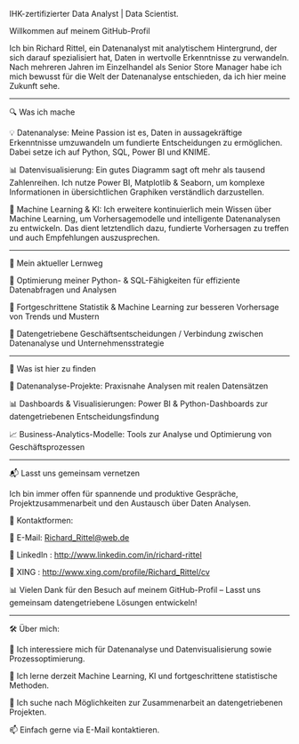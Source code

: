 IHK-zertifizierter Data Analyst | Data Scientist.

Willkommen auf meinem GitHub-Profil 

Ich bin Richard Rittel, ein Datenanalyst mit analytischem Hintergrund, der sich darauf spezialisiert hat, Daten in wertvolle Erkenntnisse zu verwandeln. 
Nach mehreren Jahren im Einzelhandel als Senior Store Manager habe ich mich bewusst für die Welt der Datenanalyse entschieden, da ich hier meine Zukunft sehe.

------------------------------------------------------------

🔍 Was ich mache

💡 Datenanalyse: Meine Passion ist es, Daten in aussagekräftige Erkenntnisse umzuwandeln um fundierte Entscheidungen zu ermöglichen. Dabei setze ich auf Python, SQL, Power BI und KNIME.

📊 Datenvisualisierung: Ein gutes Diagramm sagt oft mehr als tausend Zahlenreihen. Ich nutze Power BI, Matplotlib & Seaborn, um komplexe Informationen in übersichtlichen Graphiken verständlich darzustellen.

🤖 Machine Learning & KI: Ich erweitere kontinuierlich mein Wissen über Machine Learning, um Vorhersagemodelle und intelligente Datenanalysen zu entwickeln. Das dient letztendlich dazu, fundierte Vorhersagen zu treffen und auch Empfehlungen auszusprechen.

------------------------------------------------------------

🌱 Mein aktueller Lernweg

📌 Optimierung meiner Python- & SQL-Fähigkeiten für effiziente Datenabfragen und Analysen

📌 Fortgeschrittene Statistik & Machine Learning zur besseren Vorhersage von Trends und Mustern

📌 Datengetriebene Geschäftsentscheidungen / Verbindung zwischen Datenanalyse und Unternehmensstrategie


------------------------------------------------------------

🚀 Was ist hier zu finden

📂 Datenanalyse-Projekte: Praxisnahe Analysen mit realen Datensätzen

📊 Dashboards & Visualisierungen: Power BI & Python-Dashboards zur datengetriebenen Entscheidungsfindung

📈 Business-Analytics-Modelle: Tools zur Analyse und Optimierung von Geschäftsprozessen


------------------------------------------------------------

📬 Lasst uns gemeinsam vernetzen

Ich bin immer offen für spannende und produktive Gespräche, Projektzusammenarbeit und den Austausch über Daten Analysen. 


📩 Kontaktformen:

📧 E-Mail: Richard_Rittel@web.de

🔗 LinkedIn : http://www.linkedin.com/in/richard-rittel

🔗 XING : http://www.xing.com/profile/Richard_Rittel/cv


📊 Vielen Dank für den Besuch auf meinem GitHub-Profil – Lasst uns gemeinsam datengetriebene Lösungen entwickeln! 

------------------------------------------------------------

🛠 Über mich:

👀 Ich interessiere mich für Datenanalyse und Datenvisualisierung sowie Prozessoptimierung.

🌱 Ich lerne derzeit Machine Learning, KI und fortgeschrittene statistische Methoden.

💞️ Ich suche nach Möglichkeiten zur Zusammenarbeit an datengetriebenen Projekten.

📫 Einfach gerne via E-Mail kontaktieren.

